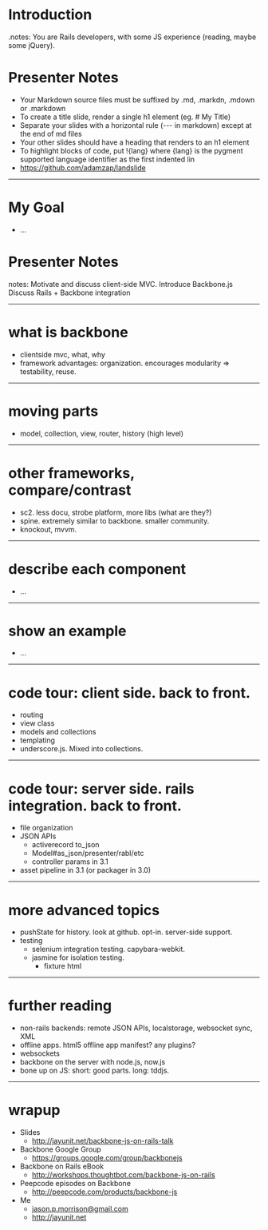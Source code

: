 # Introduction

.notes: You are Rails developers, with some JS experience (reading, maybe some jQuery).

# Presenter Notes

* Your Markdown source files must be suffixed by .md, .markdn, .mdown or .markdown
* To create a title slide, render a single h1 element (eg. # My Title)
* Separate your slides with a horizontal rule (--- in markdown) except at the end of md files
* Your other slides should have a heading that renders to an h1 element
* To highlight blocks of code, put !{lang} where {lang} is the pygment supported language identifier as the first indented lin
* https://github.com/adamzap/landslide

---

# My Goal

* ...

# Presenter Notes

notes: Motivate and discuss client-side MVC.   Introduce Backbone.js  Discuss Rails + Backbone integration

---

# what is backbone

* clientside mvc, what, why
* framework advantages: organization.  encourages modularity => testability, reuse.

---

# moving parts

*  model, collection, view, router, history (high level)

---

# other frameworks, compare/contrast

* sc2. less docu, strobe platform, more libs (what are they?)
* spine. extremely similar to backbone.  smaller community.
* knockout, mvvm.

---
# describe each component

* ...

---
# show an example
* ...

---
# code tour: client side.  back to front.

* routing
* view class
* models and collections
* templating
* underscore.js.  Mixed into collections.

---
# code tour: server side.  rails integration.  back to front.

* file organization
* JSON APIs
    * activerecord to_json
    * Model#as_json/presenter/rabl/etc
    * controller params in 3.1
* asset pipeline in 3.1 (or packager in 3.0)

---
# more advanced topics
* pushState for history.  look at github.  opt-in.  server-side support.
* testing
    * selenium integration testing.  capybara-webkit.
    * jasmine for isolation testing.
        * fixture html

---
# further reading

* non-rails backends: remote JSON APIs, localstorage, websocket sync, XML
* offline apps. html5 offline app manifest?  any plugins?
* websockets
* backbone on the server with node.js, now.js
* bone up on JS: short: good parts.  long: tddjs.

---
# wrapup

* Slides
    * http://jayunit.net/backbone-js-on-rails-talk
* Backbone Google Group
    * https://groups.google.com/group/backbonejs
* Backbone on Rails eBook
    * http://workshops.thoughtbot.com/backbone-js-on-rails
* Peepcode episodes on Backbone
    * http://peepcode.com/products/backbone-js
* Me
    * jason.p.morrison@gmail.com
    * http://jayunit.net
